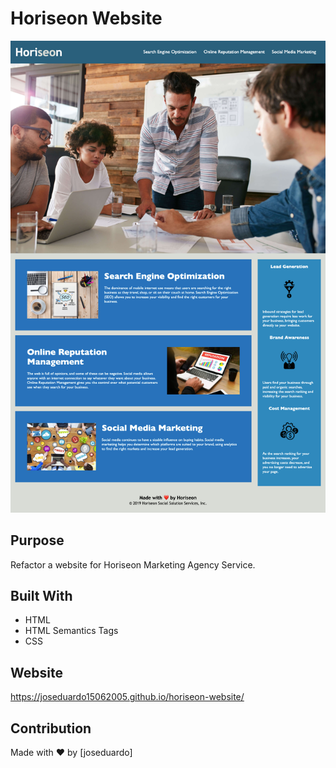 # Horiseon Website


![Mockup Screenshot](assets/images/screenshot.png)

## Purpose

Refactor a website for Horiseon Marketing Agency Service.

## Built With

- HTML
- HTML Semantics Tags
- CSS

## Website

https://joseduardo15062005.github.io/horiseon-website/

## Contribution

Made with ❤️ by [joseduardo]
